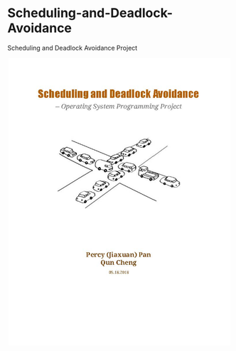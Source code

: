 # Scheduling-and-Deadlock-Avoidance
Scheduling and Deadlock Avoidance Project

  <p align="center">
  <img src="/images/Scheduleing and Deadlock Avoidance - Percy Pan, Qun Cheng_Page_01.jpg" width="500"/>
  </p>
